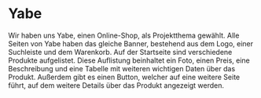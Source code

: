 # Yabe
Wir haben uns Yabe, einen Online-Shop, als Projektthema gewählt. Alle Seiten von Yabe haben das gleiche Banner, bestehend aus dem Logo, einer Suchleiste und dem Warenkorb. Auf der Startseite sind verschiedene Produkte aufgelistet. Diese Auflistung beinhaltet ein Foto, einen Preis, eine Beschreibung und eine Tabelle mit weiteren wichtigen Daten über das Produkt. Außerdem gibt es einen Button, welcher auf eine weitere Seite führt, auf dem weitere Details über das Produkt angezeigt werden.

